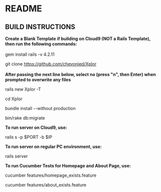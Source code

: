 # README

## BUILD INSTRUCTIONS


**Create a Blank Template if building on Cloud9 (NOT a Rails Template), then run the following commands:**
<br><br>
gem install rails -v 4.2.11

git clone https://github.com/chevonied/Xplor
<br><br>
**After passing the next line below, select no (press "n", then Enter) when prompted to overwrite any files**

rails new Xplor -T

cd Xplor

bundle install --without production

bin/rake db:migrate


**To run server on Cloud9, use:**

rails s -p $PORT -b $IP

**To run server on regular PC environment, use:**

rails server


**To run Cucumber Tests for Homepage and About Page, use:**

cucumber features/homepage_exists.feature

cucumber features/about_exists.feature